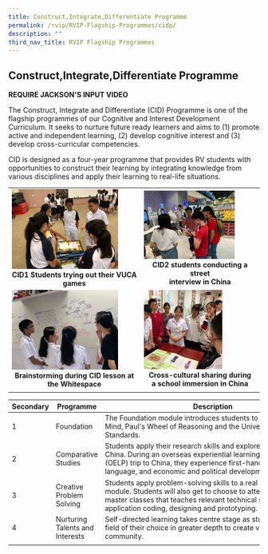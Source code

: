 ```yaml
---
title: Construct,Integrate,Differentiate Programme
permalink: /rvip/RVIP-Flagship-Programmes/cidp/
description: ""
third_nav_title: RVIP Flagship Programmes
---
```

## Construct,Integrate,Differentiate Programme

**REQUIRE JACKSON'S INPUT VIDEO**

The Construct, Integrate and Differentiate (CID) Programme is one of the flagship programmes of our Cognitive and Interest Development Curriculum. It seeks to nurture future ready learners and aims to (1) promote active and independent learning, (2) develop cognitive interest and (3) develop cross-curricular competencies.

CID is designed as a four-year programme that provides RV students with opportunities to construct their learning by integrating knowledge from various disciplines and apply their learning to real-life situations.

|   |   |
|---|---|
| <img src="/images/CID1 students trying out their VUCA games.jpg" style="width:85%"> <center><b>CID1 Students trying out their VUCA games  | <img src="/images/CID2 students conducting a street interview in China.jpg" style="width:81%"><center><b>CID2 students conducting a street  <br>interview in China  |
| <img src="/images/Brainstorming during CID lesson at the Whitespace.jpg" style="width:85%"><center><b>Brainstorming during CID lesson at the Whitespace  | <img src="/images/Cross-cultural sharing during a school immersion in China (2).jpg" style="width:70%"><center><b>Cross-cultural sharing during a school immersion in China  |
|   |   |

| Secondary  | Programme  | Description  |
|---|---|---|
| 1  | Foundation  | The Foundation module introduces students to the Habits of Mind, Paul's Wheel of Reasoning and the Universal Intellectual Standards.  |
| 2  | Comparative Studies  | Students apply their research skills and explore different facets of China. During an overseas experiential learning programme (OELP) trip to China, they experience first-hand China’s culture, language, and economic and political developments.  |
| 3  | Creative Problem Solving  | Students apply problem-solving skills to a real life problem in this module. Students will also get to choose to attend one of five master classes that teaches relevant technical skills such as application coding, designing and prototyping.  |
| 4  | Nurturing Talents and Interests  | Self-directed learning takes centre stage as students explore a field of their choice in greater depth to create value for the community.  |
|   |   |   |
